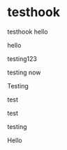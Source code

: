 testhook
========

testhook
hello


hello

testing123

testing
now

Testing

test

test

testing

Hello
